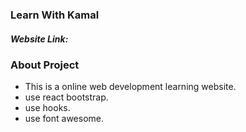 ### Learn With Kamal

##### Website Link: 

### About Project
- This is a online web development learning website.
- use react bootstrap.
- use hooks.
- use font awesome.